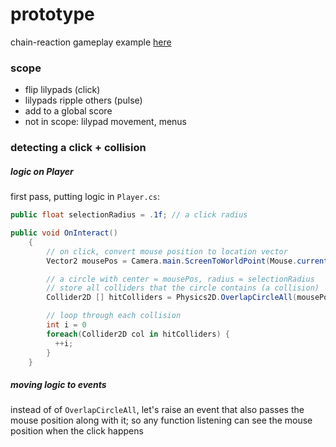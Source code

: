 # prototype
chain-reaction gameplay example [here](https://www.crazygames.com/game/chain-reaction)

### scope
- flip lilypads (click)
- lilypads ripple others (pulse)
- add to a global score
- not in scope: lilypad movement, menus

### detecting a click + collision

##### logic on Player
first pass, putting logic in `Player.cs`:

```csharp
public float selectionRadius = .1f; // a click radius

public void OnInteract()
    {
        // on click, convert mouse position to location vector
        Vector2 mousePos = Camera.main.ScreenToWorldPoint(Mouse.current.position.ReadValue());

        // a circle with center = mousePos, radius = selectionRadius
        // store all colliders that the circle contains (a collision)
        Collider2D [] hitColliders = Physics2D.OverlapCircleAll(mousePos, selectionRadius);

        // loop through each collision
        int i = 0
        foreach(Collider2D col in hitColliders) {
          ++i;
        }
    }
```

##### moving logic to events
instead of of `OverlapCircleAll`, let's raise an event that also passes the mouse position along with it; so any function listening can see the mouse position when the click happens
